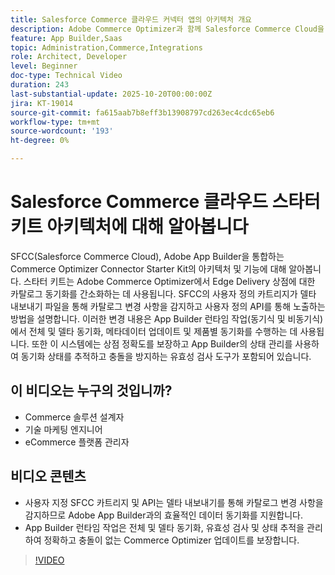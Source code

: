 ```yaml
---
title: Salesforce Commerce 클라우드 커넥터 앱의 아키텍처 개요
description: Adobe Commerce Optimizer과 함께 Salesforce Commerce Cloud을 위한 아키텍처에 대해 알아봅니다.
feature: App Builder,Saas
topic: Administration,Commerce,Integrations
role: Architect, Developer
level: Beginner
doc-type: Technical Video
duration: 243
last-substantial-update: 2025-10-20T00:00:00Z
jira: KT-19014
source-git-commit: fa615aab7b8eff3b13908797cd263ec4cdc65eb6
workflow-type: tm+mt
source-wordcount: '193'
ht-degree: 0%

---
```



# Salesforce Commerce 클라우드 스타터 키트 아키텍처에 대해 알아봅니다

SFCC(Salesforce Commerce Cloud), Adobe App Builder을 통합하는 Commerce Optimizer Connector Starter Kit의 아키텍처 및 기능에 대해 알아봅니다. 스타터 키트는 Adobe Commerce Optimizer에서 Edge Delivery 상점에 대한 카탈로그 동기화를 간소화하는 데 사용됩니다. SFCC의 사용자 정의 카트리지가 델타 내보내기 파일을 통해 카탈로그 변경 사항을 감지하고 사용자 정의 API를 통해 노출하는 방법을 설명합니다. 이러한 변경 내용은 App Builder 런타임 작업(동기식 및 비동기식)에서 전체 및 델타 동기화, 메타데이터 업데이트 및 제품별 동기화를 수행하는 데 사용됩니다. 또한 이 시스템에는 상점 정확도를 보장하고 App Builder의 상태 관리를 사용하여 동기화 상태를 추적하고 충돌을 방지하는 유효성 검사 도구가 포함되어 있습니다.

## 이 비디오는 누구의 것입니까?

* Commerce 솔루션 설계자
* 기술 마케팅 엔지니어
* eCommerce 플랫폼 관리자

## 비디오 콘텐츠

* 사용자 지정 SFCC 카트리지 및 API는 델타 내보내기를 통해 카탈로그 변경 사항을 감지하므로 Adobe App Builder과의 효율적인 데이터 동기화를 지원합니다.
* App Builder 런타임 작업은 전체 및 델타 동기화, 유효성 검사 및 상태 추적을 관리하여 정확하고 충돌이 없는 Commerce Optimizer 업데이트를 보장합니다.

>[!VIDEO](https://video.tv.adobe.com/v/3476058?captions=kor&learn=on)
